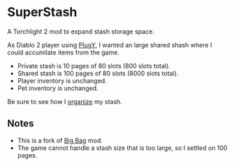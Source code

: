 # SuperStash

A Torchlight 2 mod to expand stash storage space.

As Diablo 2 player using [PlugY](https://diablo.gamepedia.com/PlugY), I wanted an large shared shash where I could accumilate items from the game.

- Private stash is 10 pages of 80 slots (800 slots total).
- Shared stash is 100 pages of 80 slots (8000 slots total).
- Player inventory is unchanged.
- Pet inventory is unchanged.

Be sure to see how I [organize](https://github.com/whipowill/t2-super-stash/blob/master/STASH.md) my stash.

## Notes

- This is a fork of [Big Bag](https://steamcommunity.com/sharedfiles/filedetails/?id=136585458) mod.
- The game cannot handle a stash size that is too large, so I settled on 100 pages.